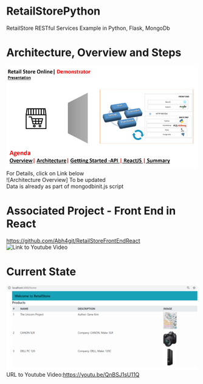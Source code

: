 # RetailStorePython  
 RetailStore RESTful Services Example in Python, Flask, MongoDb
 # Architecture, Overview and Steps  
 ![Introduction, Overview and Steps](https://github.com/Abh4git/RetailStorePythonMongoService/blob/main/images/frontimage.png)  
 For Details, click on Link below    
![Architecture Overview] To be updated  
 Data is already as part of mongodbinit.js script
# Associated Project - Front End in React  
https://github.com/Abh4git/RetailStoreFrontEndReact  
![Link to Youtube Video](https://youtu.be/QnBSJ1sU11Q)  
# Current State
![Current State](https://github.com/Abh4git/RetailStorePythonMongoService/blob/main/images/inreactfrontend.png) 
URL to Youtube Video:https://youtu.be/QnBSJ1sU11Q
